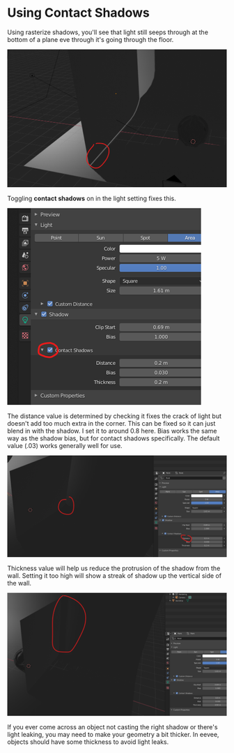 # Using Contact Shadows

Using rasterize shadows, you'll see that light still seeps through at the bottom of a plane eve through it's going through the floor.

![](<../../../.gitbook/assets/image (143).png>)

Toggling **contact shadows** on in the light setting fixes this.

![](<../../../.gitbook/assets/image (146).png>)

The distance value is determined by checking it fixes the crack of light but doesn't add too much extra in the corner. This can be fixed so it can just blend in with the shadow. I set it to around 0.8 here. Bias works the same way as the shadow bias, but for contact shadows specifically. The default value (.03) works generally well for use.

![](<../../../.gitbook/assets/image (145).png>)

Thickness value will help us reduce the protrusion of the shadow from the wall. Setting it too high will show a streak of shadow up the vertical side of the wall.

![](<../../../.gitbook/assets/image (138).png>)

If you ever come across an object not casting the right shadow or there's light leaking, you may need to make your geometry a bit thicker. In eevee, objects should have some thickness to avoid light leaks.

